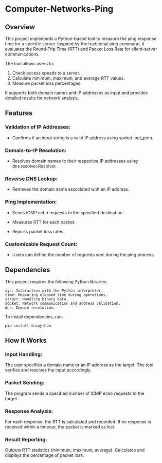 # Computer-Networks-Ping

## Overview

This project implements a Python-based tool to measure the ping response time for a specific server. Inspired by the traditional ping command, it evaluates the Round-Trip Time (RTT) and Packet Loss Rate for client-server communications.

The tool allows users to:

1. Check access speeds to a server.
2. Calculate minimum, maximum, and average RTT values.
3. Measure packet loss percentages.

It supports both domain names and IP addresses as input and provides detailed results for network analysis.

## Features

### Validation of IP Addresses:
* Confirms if an input string is a valid IP address using socket.inet_pton.

### Domain-to-IP Resolution:
* Resolves domain names to their respective IP addresses using dns.resolver.Resolver.

### Reverse DNS Lookup:
* Retrieves the domain name associated with an IP address.

### Ping Implementation:
* Sends ICMP echo requests to the specified destination.

* Measures RTT for each packet.

* Reports packet loss rates.

### Customizable Request Count:
* Users can define the number of requests sent during the ping process.

## Dependencies

This project requires the following Python libraries:

    sys: Interaction with the Python interpreter.
    time: Measuring elapsed time during operations.
    struct: Handling binary data.
    socket: Network communication and address validation.
    dns: Domain resolution.

To install dependencies, run:

    pip install dnspython

## **How It Works**

### Input Handling:
The user specifies a domain name or an IP address as the target. The tool verifies and resolves the input accordingly.

### Packet Sending:
The program sends a specified number of ICMP echo requests to the target.

### Response Analysis:
For each response, the RTT is calculated and recorded. If no response is received within a timeout, the packet is marked as lost.

### Result Reporting:
Outputs RTT statistics (minimum, maximum, average). Calculates and displays the percentage of packet loss.

